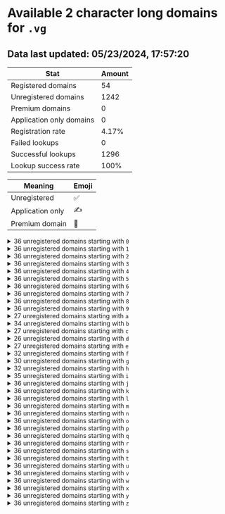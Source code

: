 # Available 2 character long domains for `.vg`

## Data last updated: 05/23/2024, 17:57:20

|Stat|Amount|
|--|--|
|Registered domains|54|
|Unregistered domains|1242|
|Premium domains|0|
|Application only domains|0|
|Registration rate|4.17%|
|Failed lookups|0|
|Successful lookups|1296|
|Lookup success rate|100%|


|Meaning|Emoji|
|--|--|
|Unregistered|:white_check_mark:|
|Application only|:writing_hand:|
|Premium domain|:gem:|

<details>
<summary>36 unregistered domains starting with <bold><code>0</code></bold></summary>

|Type|Domain|
|--|--|
|:white_check_mark:|`00.vg`|
|:white_check_mark:|`01.vg`|
|:white_check_mark:|`02.vg`|
|:white_check_mark:|`03.vg`|
|:white_check_mark:|`04.vg`|
|:white_check_mark:|`05.vg`|
|:white_check_mark:|`06.vg`|
|:white_check_mark:|`07.vg`|
|:white_check_mark:|`08.vg`|
|:white_check_mark:|`09.vg`|
|:white_check_mark:|`0a.vg`|
|:white_check_mark:|`0b.vg`|
|:white_check_mark:|`0c.vg`|
|:white_check_mark:|`0d.vg`|
|:white_check_mark:|`0e.vg`|
|:white_check_mark:|`0f.vg`|
|:white_check_mark:|`0g.vg`|
|:white_check_mark:|`0h.vg`|
|:white_check_mark:|`0i.vg`|
|:white_check_mark:|`0j.vg`|
|:white_check_mark:|`0k.vg`|
|:white_check_mark:|`0l.vg`|
|:white_check_mark:|`0m.vg`|
|:white_check_mark:|`0n.vg`|
|:white_check_mark:|`0o.vg`|
|:white_check_mark:|`0p.vg`|
|:white_check_mark:|`0q.vg`|
|:white_check_mark:|`0r.vg`|
|:white_check_mark:|`0s.vg`|
|:white_check_mark:|`0t.vg`|
|:white_check_mark:|`0u.vg`|
|:white_check_mark:|`0v.vg`|
|:white_check_mark:|`0w.vg`|
|:white_check_mark:|`0x.vg`|
|:white_check_mark:|`0y.vg`|
|:white_check_mark:|`0z.vg`|
</details>
<details>
<summary>36 unregistered domains starting with <bold><code>1</code></bold></summary>

|Type|Domain|
|--|--|
|:white_check_mark:|`10.vg`|
|:white_check_mark:|`11.vg`|
|:white_check_mark:|`12.vg`|
|:white_check_mark:|`13.vg`|
|:white_check_mark:|`14.vg`|
|:white_check_mark:|`15.vg`|
|:white_check_mark:|`16.vg`|
|:white_check_mark:|`17.vg`|
|:white_check_mark:|`18.vg`|
|:white_check_mark:|`19.vg`|
|:white_check_mark:|`1a.vg`|
|:white_check_mark:|`1b.vg`|
|:white_check_mark:|`1c.vg`|
|:white_check_mark:|`1d.vg`|
|:white_check_mark:|`1e.vg`|
|:white_check_mark:|`1f.vg`|
|:white_check_mark:|`1g.vg`|
|:white_check_mark:|`1h.vg`|
|:white_check_mark:|`1i.vg`|
|:white_check_mark:|`1j.vg`|
|:white_check_mark:|`1k.vg`|
|:white_check_mark:|`1l.vg`|
|:white_check_mark:|`1m.vg`|
|:white_check_mark:|`1n.vg`|
|:white_check_mark:|`1o.vg`|
|:white_check_mark:|`1p.vg`|
|:white_check_mark:|`1q.vg`|
|:white_check_mark:|`1r.vg`|
|:white_check_mark:|`1s.vg`|
|:white_check_mark:|`1t.vg`|
|:white_check_mark:|`1u.vg`|
|:white_check_mark:|`1v.vg`|
|:white_check_mark:|`1w.vg`|
|:white_check_mark:|`1x.vg`|
|:white_check_mark:|`1y.vg`|
|:white_check_mark:|`1z.vg`|
</details>
<details>
<summary>36 unregistered domains starting with <bold><code>2</code></bold></summary>

|Type|Domain|
|--|--|
|:white_check_mark:|`20.vg`|
|:white_check_mark:|`21.vg`|
|:white_check_mark:|`22.vg`|
|:white_check_mark:|`23.vg`|
|:white_check_mark:|`24.vg`|
|:white_check_mark:|`25.vg`|
|:white_check_mark:|`26.vg`|
|:white_check_mark:|`27.vg`|
|:white_check_mark:|`28.vg`|
|:white_check_mark:|`29.vg`|
|:white_check_mark:|`2a.vg`|
|:white_check_mark:|`2b.vg`|
|:white_check_mark:|`2c.vg`|
|:white_check_mark:|`2d.vg`|
|:white_check_mark:|`2e.vg`|
|:white_check_mark:|`2f.vg`|
|:white_check_mark:|`2g.vg`|
|:white_check_mark:|`2h.vg`|
|:white_check_mark:|`2i.vg`|
|:white_check_mark:|`2j.vg`|
|:white_check_mark:|`2k.vg`|
|:white_check_mark:|`2l.vg`|
|:white_check_mark:|`2m.vg`|
|:white_check_mark:|`2n.vg`|
|:white_check_mark:|`2o.vg`|
|:white_check_mark:|`2p.vg`|
|:white_check_mark:|`2q.vg`|
|:white_check_mark:|`2r.vg`|
|:white_check_mark:|`2s.vg`|
|:white_check_mark:|`2t.vg`|
|:white_check_mark:|`2u.vg`|
|:white_check_mark:|`2v.vg`|
|:white_check_mark:|`2w.vg`|
|:white_check_mark:|`2x.vg`|
|:white_check_mark:|`2y.vg`|
|:white_check_mark:|`2z.vg`|
</details>
<details>
<summary>36 unregistered domains starting with <bold><code>3</code></bold></summary>

|Type|Domain|
|--|--|
|:white_check_mark:|`30.vg`|
|:white_check_mark:|`31.vg`|
|:white_check_mark:|`32.vg`|
|:white_check_mark:|`33.vg`|
|:white_check_mark:|`34.vg`|
|:white_check_mark:|`35.vg`|
|:white_check_mark:|`36.vg`|
|:white_check_mark:|`37.vg`|
|:white_check_mark:|`38.vg`|
|:white_check_mark:|`39.vg`|
|:white_check_mark:|`3a.vg`|
|:white_check_mark:|`3b.vg`|
|:white_check_mark:|`3c.vg`|
|:white_check_mark:|`3d.vg`|
|:white_check_mark:|`3e.vg`|
|:white_check_mark:|`3f.vg`|
|:white_check_mark:|`3g.vg`|
|:white_check_mark:|`3h.vg`|
|:white_check_mark:|`3i.vg`|
|:white_check_mark:|`3j.vg`|
|:white_check_mark:|`3k.vg`|
|:white_check_mark:|`3l.vg`|
|:white_check_mark:|`3m.vg`|
|:white_check_mark:|`3n.vg`|
|:white_check_mark:|`3o.vg`|
|:white_check_mark:|`3p.vg`|
|:white_check_mark:|`3q.vg`|
|:white_check_mark:|`3r.vg`|
|:white_check_mark:|`3s.vg`|
|:white_check_mark:|`3t.vg`|
|:white_check_mark:|`3u.vg`|
|:white_check_mark:|`3v.vg`|
|:white_check_mark:|`3w.vg`|
|:white_check_mark:|`3x.vg`|
|:white_check_mark:|`3y.vg`|
|:white_check_mark:|`3z.vg`|
</details>
<details>
<summary>36 unregistered domains starting with <bold><code>4</code></bold></summary>

|Type|Domain|
|--|--|
|:white_check_mark:|`40.vg`|
|:white_check_mark:|`41.vg`|
|:white_check_mark:|`42.vg`|
|:white_check_mark:|`43.vg`|
|:white_check_mark:|`44.vg`|
|:white_check_mark:|`45.vg`|
|:white_check_mark:|`46.vg`|
|:white_check_mark:|`47.vg`|
|:white_check_mark:|`48.vg`|
|:white_check_mark:|`49.vg`|
|:white_check_mark:|`4a.vg`|
|:white_check_mark:|`4b.vg`|
|:white_check_mark:|`4c.vg`|
|:white_check_mark:|`4d.vg`|
|:white_check_mark:|`4e.vg`|
|:white_check_mark:|`4f.vg`|
|:white_check_mark:|`4g.vg`|
|:white_check_mark:|`4h.vg`|
|:white_check_mark:|`4i.vg`|
|:white_check_mark:|`4j.vg`|
|:white_check_mark:|`4k.vg`|
|:white_check_mark:|`4l.vg`|
|:white_check_mark:|`4m.vg`|
|:white_check_mark:|`4n.vg`|
|:white_check_mark:|`4o.vg`|
|:white_check_mark:|`4p.vg`|
|:white_check_mark:|`4q.vg`|
|:white_check_mark:|`4r.vg`|
|:white_check_mark:|`4s.vg`|
|:white_check_mark:|`4t.vg`|
|:white_check_mark:|`4u.vg`|
|:white_check_mark:|`4v.vg`|
|:white_check_mark:|`4w.vg`|
|:white_check_mark:|`4x.vg`|
|:white_check_mark:|`4y.vg`|
|:white_check_mark:|`4z.vg`|
</details>
<details>
<summary>36 unregistered domains starting with <bold><code>5</code></bold></summary>

|Type|Domain|
|--|--|
|:white_check_mark:|`50.vg`|
|:white_check_mark:|`51.vg`|
|:white_check_mark:|`52.vg`|
|:white_check_mark:|`53.vg`|
|:white_check_mark:|`54.vg`|
|:white_check_mark:|`55.vg`|
|:white_check_mark:|`56.vg`|
|:white_check_mark:|`57.vg`|
|:white_check_mark:|`58.vg`|
|:white_check_mark:|`59.vg`|
|:white_check_mark:|`5a.vg`|
|:white_check_mark:|`5b.vg`|
|:white_check_mark:|`5c.vg`|
|:white_check_mark:|`5d.vg`|
|:white_check_mark:|`5e.vg`|
|:white_check_mark:|`5f.vg`|
|:white_check_mark:|`5g.vg`|
|:white_check_mark:|`5h.vg`|
|:white_check_mark:|`5i.vg`|
|:white_check_mark:|`5j.vg`|
|:white_check_mark:|`5k.vg`|
|:white_check_mark:|`5l.vg`|
|:white_check_mark:|`5m.vg`|
|:white_check_mark:|`5n.vg`|
|:white_check_mark:|`5o.vg`|
|:white_check_mark:|`5p.vg`|
|:white_check_mark:|`5q.vg`|
|:white_check_mark:|`5r.vg`|
|:white_check_mark:|`5s.vg`|
|:white_check_mark:|`5t.vg`|
|:white_check_mark:|`5u.vg`|
|:white_check_mark:|`5v.vg`|
|:white_check_mark:|`5w.vg`|
|:white_check_mark:|`5x.vg`|
|:white_check_mark:|`5y.vg`|
|:white_check_mark:|`5z.vg`|
</details>
<details>
<summary>36 unregistered domains starting with <bold><code>6</code></bold></summary>

|Type|Domain|
|--|--|
|:white_check_mark:|`60.vg`|
|:white_check_mark:|`61.vg`|
|:white_check_mark:|`62.vg`|
|:white_check_mark:|`63.vg`|
|:white_check_mark:|`64.vg`|
|:white_check_mark:|`65.vg`|
|:white_check_mark:|`66.vg`|
|:white_check_mark:|`67.vg`|
|:white_check_mark:|`68.vg`|
|:white_check_mark:|`69.vg`|
|:white_check_mark:|`6a.vg`|
|:white_check_mark:|`6b.vg`|
|:white_check_mark:|`6c.vg`|
|:white_check_mark:|`6d.vg`|
|:white_check_mark:|`6e.vg`|
|:white_check_mark:|`6f.vg`|
|:white_check_mark:|`6g.vg`|
|:white_check_mark:|`6h.vg`|
|:white_check_mark:|`6i.vg`|
|:white_check_mark:|`6j.vg`|
|:white_check_mark:|`6k.vg`|
|:white_check_mark:|`6l.vg`|
|:white_check_mark:|`6m.vg`|
|:white_check_mark:|`6n.vg`|
|:white_check_mark:|`6o.vg`|
|:white_check_mark:|`6p.vg`|
|:white_check_mark:|`6q.vg`|
|:white_check_mark:|`6r.vg`|
|:white_check_mark:|`6s.vg`|
|:white_check_mark:|`6t.vg`|
|:white_check_mark:|`6u.vg`|
|:white_check_mark:|`6v.vg`|
|:white_check_mark:|`6w.vg`|
|:white_check_mark:|`6x.vg`|
|:white_check_mark:|`6y.vg`|
|:white_check_mark:|`6z.vg`|
</details>
<details>
<summary>36 unregistered domains starting with <bold><code>7</code></bold></summary>

|Type|Domain|
|--|--|
|:white_check_mark:|`70.vg`|
|:white_check_mark:|`71.vg`|
|:white_check_mark:|`72.vg`|
|:white_check_mark:|`73.vg`|
|:white_check_mark:|`74.vg`|
|:white_check_mark:|`75.vg`|
|:white_check_mark:|`76.vg`|
|:white_check_mark:|`77.vg`|
|:white_check_mark:|`78.vg`|
|:white_check_mark:|`79.vg`|
|:white_check_mark:|`7a.vg`|
|:white_check_mark:|`7b.vg`|
|:white_check_mark:|`7c.vg`|
|:white_check_mark:|`7d.vg`|
|:white_check_mark:|`7e.vg`|
|:white_check_mark:|`7f.vg`|
|:white_check_mark:|`7g.vg`|
|:white_check_mark:|`7h.vg`|
|:white_check_mark:|`7i.vg`|
|:white_check_mark:|`7j.vg`|
|:white_check_mark:|`7k.vg`|
|:white_check_mark:|`7l.vg`|
|:white_check_mark:|`7m.vg`|
|:white_check_mark:|`7n.vg`|
|:white_check_mark:|`7o.vg`|
|:white_check_mark:|`7p.vg`|
|:white_check_mark:|`7q.vg`|
|:white_check_mark:|`7r.vg`|
|:white_check_mark:|`7s.vg`|
|:white_check_mark:|`7t.vg`|
|:white_check_mark:|`7u.vg`|
|:white_check_mark:|`7v.vg`|
|:white_check_mark:|`7w.vg`|
|:white_check_mark:|`7x.vg`|
|:white_check_mark:|`7y.vg`|
|:white_check_mark:|`7z.vg`|
</details>
<details>
<summary>36 unregistered domains starting with <bold><code>8</code></bold></summary>

|Type|Domain|
|--|--|
|:white_check_mark:|`80.vg`|
|:white_check_mark:|`81.vg`|
|:white_check_mark:|`82.vg`|
|:white_check_mark:|`83.vg`|
|:white_check_mark:|`84.vg`|
|:white_check_mark:|`85.vg`|
|:white_check_mark:|`86.vg`|
|:white_check_mark:|`87.vg`|
|:white_check_mark:|`88.vg`|
|:white_check_mark:|`89.vg`|
|:white_check_mark:|`8a.vg`|
|:white_check_mark:|`8b.vg`|
|:white_check_mark:|`8c.vg`|
|:white_check_mark:|`8d.vg`|
|:white_check_mark:|`8e.vg`|
|:white_check_mark:|`8f.vg`|
|:white_check_mark:|`8g.vg`|
|:white_check_mark:|`8h.vg`|
|:white_check_mark:|`8i.vg`|
|:white_check_mark:|`8j.vg`|
|:white_check_mark:|`8k.vg`|
|:white_check_mark:|`8l.vg`|
|:white_check_mark:|`8m.vg`|
|:white_check_mark:|`8n.vg`|
|:white_check_mark:|`8o.vg`|
|:white_check_mark:|`8p.vg`|
|:white_check_mark:|`8q.vg`|
|:white_check_mark:|`8r.vg`|
|:white_check_mark:|`8s.vg`|
|:white_check_mark:|`8t.vg`|
|:white_check_mark:|`8u.vg`|
|:white_check_mark:|`8v.vg`|
|:white_check_mark:|`8w.vg`|
|:white_check_mark:|`8x.vg`|
|:white_check_mark:|`8y.vg`|
|:white_check_mark:|`8z.vg`|
</details>
<details>
<summary>36 unregistered domains starting with <bold><code>9</code></bold></summary>

|Type|Domain|
|--|--|
|:white_check_mark:|`90.vg`|
|:white_check_mark:|`91.vg`|
|:white_check_mark:|`92.vg`|
|:white_check_mark:|`93.vg`|
|:white_check_mark:|`94.vg`|
|:white_check_mark:|`95.vg`|
|:white_check_mark:|`96.vg`|
|:white_check_mark:|`97.vg`|
|:white_check_mark:|`98.vg`|
|:white_check_mark:|`99.vg`|
|:white_check_mark:|`9a.vg`|
|:white_check_mark:|`9b.vg`|
|:white_check_mark:|`9c.vg`|
|:white_check_mark:|`9d.vg`|
|:white_check_mark:|`9e.vg`|
|:white_check_mark:|`9f.vg`|
|:white_check_mark:|`9g.vg`|
|:white_check_mark:|`9h.vg`|
|:white_check_mark:|`9i.vg`|
|:white_check_mark:|`9j.vg`|
|:white_check_mark:|`9k.vg`|
|:white_check_mark:|`9l.vg`|
|:white_check_mark:|`9m.vg`|
|:white_check_mark:|`9n.vg`|
|:white_check_mark:|`9o.vg`|
|:white_check_mark:|`9p.vg`|
|:white_check_mark:|`9q.vg`|
|:white_check_mark:|`9r.vg`|
|:white_check_mark:|`9s.vg`|
|:white_check_mark:|`9t.vg`|
|:white_check_mark:|`9u.vg`|
|:white_check_mark:|`9v.vg`|
|:white_check_mark:|`9w.vg`|
|:white_check_mark:|`9x.vg`|
|:white_check_mark:|`9y.vg`|
|:white_check_mark:|`9z.vg`|
</details>
<details>
<summary>27 unregistered domains starting with <bold><code>a</code></bold></summary>

|Type|Domain|
|--|--|
|:white_check_mark:|`a0.vg`|
|:white_check_mark:|`a1.vg`|
|:white_check_mark:|`a2.vg`|
|:white_check_mark:|`a3.vg`|
|:white_check_mark:|`a4.vg`|
|:white_check_mark:|`a5.vg`|
|:white_check_mark:|`a6.vg`|
|:white_check_mark:|`a7.vg`|
|:white_check_mark:|`a8.vg`|
|:white_check_mark:|`a9.vg`|
|:white_check_mark:|`ab.vg`|
|:white_check_mark:|`af.vg`|
|:white_check_mark:|`ag.vg`|
|:white_check_mark:|`ah.vg`|
|:white_check_mark:|`al.vg`|
|:white_check_mark:|`an.vg`|
|:white_check_mark:|`ao.vg`|
|:white_check_mark:|`ap.vg`|
|:white_check_mark:|`aq.vg`|
|:white_check_mark:|`ar.vg`|
|:white_check_mark:|`at.vg`|
|:white_check_mark:|`au.vg`|
|:white_check_mark:|`av.vg`|
|:white_check_mark:|`aw.vg`|
|:white_check_mark:|`ax.vg`|
|:white_check_mark:|`ay.vg`|
|:white_check_mark:|`az.vg`|
</details>
<details>
<summary>34 unregistered domains starting with <bold><code>b</code></bold></summary>

|Type|Domain|
|--|--|
|:white_check_mark:|`b0.vg`|
|:white_check_mark:|`b1.vg`|
|:white_check_mark:|`b2.vg`|
|:white_check_mark:|`b3.vg`|
|:white_check_mark:|`b4.vg`|
|:white_check_mark:|`b5.vg`|
|:white_check_mark:|`b6.vg`|
|:white_check_mark:|`b7.vg`|
|:white_check_mark:|`b8.vg`|
|:white_check_mark:|`b9.vg`|
|:white_check_mark:|`ba.vg`|
|:white_check_mark:|`bc.vg`|
|:white_check_mark:|`bd.vg`|
|:white_check_mark:|`bf.vg`|
|:white_check_mark:|`bg.vg`|
|:white_check_mark:|`bh.vg`|
|:white_check_mark:|`bi.vg`|
|:white_check_mark:|`bj.vg`|
|:white_check_mark:|`bk.vg`|
|:white_check_mark:|`bl.vg`|
|:white_check_mark:|`bm.vg`|
|:white_check_mark:|`bn.vg`|
|:white_check_mark:|`bo.vg`|
|:white_check_mark:|`bp.vg`|
|:white_check_mark:|`bq.vg`|
|:white_check_mark:|`br.vg`|
|:white_check_mark:|`bs.vg`|
|:white_check_mark:|`bt.vg`|
|:white_check_mark:|`bu.vg`|
|:white_check_mark:|`bv.vg`|
|:white_check_mark:|`bw.vg`|
|:white_check_mark:|`bx.vg`|
|:white_check_mark:|`by.vg`|
|:white_check_mark:|`bz.vg`|
</details>
<details>
<summary>27 unregistered domains starting with <bold><code>c</code></bold></summary>

|Type|Domain|
|--|--|
|:white_check_mark:|`c0.vg`|
|:white_check_mark:|`c1.vg`|
|:white_check_mark:|`c2.vg`|
|:white_check_mark:|`c3.vg`|
|:white_check_mark:|`c4.vg`|
|:white_check_mark:|`c5.vg`|
|:white_check_mark:|`c6.vg`|
|:white_check_mark:|`c7.vg`|
|:white_check_mark:|`c8.vg`|
|:white_check_mark:|`c9.vg`|
|:white_check_mark:|`ca.vg`|
|:white_check_mark:|`cd.vg`|
|:white_check_mark:|`ce.vg`|
|:white_check_mark:|`cf.vg`|
|:white_check_mark:|`ch.vg`|
|:white_check_mark:|`ci.vg`|
|:white_check_mark:|`cj.vg`|
|:white_check_mark:|`cl.vg`|
|:white_check_mark:|`cm.vg`|
|:white_check_mark:|`cp.vg`|
|:white_check_mark:|`cq.vg`|
|:white_check_mark:|`cr.vg`|
|:white_check_mark:|`ct.vg`|
|:white_check_mark:|`cu.vg`|
|:white_check_mark:|`cw.vg`|
|:white_check_mark:|`cx.vg`|
|:white_check_mark:|`cz.vg`|
</details>
<details>
<summary>26 unregistered domains starting with <bold><code>d</code></bold></summary>

|Type|Domain|
|--|--|
|:white_check_mark:|`d0.vg`|
|:white_check_mark:|`d1.vg`|
|:white_check_mark:|`d2.vg`|
|:white_check_mark:|`d3.vg`|
|:white_check_mark:|`d4.vg`|
|:white_check_mark:|`d5.vg`|
|:white_check_mark:|`d6.vg`|
|:white_check_mark:|`d7.vg`|
|:white_check_mark:|`d8.vg`|
|:white_check_mark:|`d9.vg`|
|:white_check_mark:|`da.vg`|
|:white_check_mark:|`db.vg`|
|:white_check_mark:|`dd.vg`|
|:white_check_mark:|`dg.vg`|
|:white_check_mark:|`di.vg`|
|:white_check_mark:|`dk.vg`|
|:white_check_mark:|`dl.vg`|
|:white_check_mark:|`dn.vg`|
|:white_check_mark:|`dq.vg`|
|:white_check_mark:|`ds.vg`|
|:white_check_mark:|`du.vg`|
|:white_check_mark:|`dv.vg`|
|:white_check_mark:|`dw.vg`|
|:white_check_mark:|`dx.vg`|
|:white_check_mark:|`dy.vg`|
|:white_check_mark:|`dz.vg`|
</details>
<details>
<summary>27 unregistered domains starting with <bold><code>e</code></bold></summary>

|Type|Domain|
|--|--|
|:white_check_mark:|`e0.vg`|
|:white_check_mark:|`e1.vg`|
|:white_check_mark:|`e2.vg`|
|:white_check_mark:|`e3.vg`|
|:white_check_mark:|`e4.vg`|
|:white_check_mark:|`e5.vg`|
|:white_check_mark:|`e6.vg`|
|:white_check_mark:|`e7.vg`|
|:white_check_mark:|`e8.vg`|
|:white_check_mark:|`e9.vg`|
|:white_check_mark:|`eb.vg`|
|:white_check_mark:|`ee.vg`|
|:white_check_mark:|`ef.vg`|
|:white_check_mark:|`eh.vg`|
|:white_check_mark:|`ei.vg`|
|:white_check_mark:|`ej.vg`|
|:white_check_mark:|`ek.vg`|
|:white_check_mark:|`el.vg`|
|:white_check_mark:|`em.vg`|
|:white_check_mark:|`en.vg`|
|:white_check_mark:|`eo.vg`|
|:white_check_mark:|`ep.vg`|
|:white_check_mark:|`eq.vg`|
|:white_check_mark:|`er.vg`|
|:white_check_mark:|`ew.vg`|
|:white_check_mark:|`ey.vg`|
|:white_check_mark:|`ez.vg`|
</details>
<details>
<summary>32 unregistered domains starting with <bold><code>f</code></bold></summary>

|Type|Domain|
|--|--|
|:white_check_mark:|`f0.vg`|
|:white_check_mark:|`f1.vg`|
|:white_check_mark:|`f2.vg`|
|:white_check_mark:|`f3.vg`|
|:white_check_mark:|`f4.vg`|
|:white_check_mark:|`f6.vg`|
|:white_check_mark:|`f7.vg`|
|:white_check_mark:|`f8.vg`|
|:white_check_mark:|`f9.vg`|
|:white_check_mark:|`fa.vg`|
|:white_check_mark:|`fc.vg`|
|:white_check_mark:|`fd.vg`|
|:white_check_mark:|`fe.vg`|
|:white_check_mark:|`ff.vg`|
|:white_check_mark:|`fg.vg`|
|:white_check_mark:|`fh.vg`|
|:white_check_mark:|`fi.vg`|
|:white_check_mark:|`fj.vg`|
|:white_check_mark:|`fk.vg`|
|:white_check_mark:|`fl.vg`|
|:white_check_mark:|`fm.vg`|
|:white_check_mark:|`fn.vg`|
|:white_check_mark:|`fo.vg`|
|:white_check_mark:|`fp.vg`|
|:white_check_mark:|`fq.vg`|
|:white_check_mark:|`fr.vg`|
|:white_check_mark:|`ft.vg`|
|:white_check_mark:|`fu.vg`|
|:white_check_mark:|`fv.vg`|
|:white_check_mark:|`fw.vg`|
|:white_check_mark:|`fy.vg`|
|:white_check_mark:|`fz.vg`|
</details>
<details>
<summary>30 unregistered domains starting with <bold><code>g</code></bold></summary>

|Type|Domain|
|--|--|
|:white_check_mark:|`g0.vg`|
|:white_check_mark:|`g1.vg`|
|:white_check_mark:|`g2.vg`|
|:white_check_mark:|`g3.vg`|
|:white_check_mark:|`g4.vg`|
|:white_check_mark:|`g5.vg`|
|:white_check_mark:|`g6.vg`|
|:white_check_mark:|`g7.vg`|
|:white_check_mark:|`g8.vg`|
|:white_check_mark:|`g9.vg`|
|:white_check_mark:|`ga.vg`|
|:white_check_mark:|`gb.vg`|
|:white_check_mark:|`gc.vg`|
|:white_check_mark:|`gd.vg`|
|:white_check_mark:|`ge.vg`|
|:white_check_mark:|`gf.vg`|
|:white_check_mark:|`gh.vg`|
|:white_check_mark:|`gj.vg`|
|:white_check_mark:|`gk.vg`|
|:white_check_mark:|`gm.vg`|
|:white_check_mark:|`gn.vg`|
|:white_check_mark:|`gp.vg`|
|:white_check_mark:|`gq.vg`|
|:white_check_mark:|`gr.vg`|
|:white_check_mark:|`gs.vg`|
|:white_check_mark:|`gt.vg`|
|:white_check_mark:|`gw.vg`|
|:white_check_mark:|`gx.vg`|
|:white_check_mark:|`gy.vg`|
|:white_check_mark:|`gz.vg`|
</details>
<details>
<summary>32 unregistered domains starting with <bold><code>h</code></bold></summary>

|Type|Domain|
|--|--|
|:white_check_mark:|`h0.vg`|
|:white_check_mark:|`h1.vg`|
|:white_check_mark:|`h2.vg`|
|:white_check_mark:|`h3.vg`|
|:white_check_mark:|`h4.vg`|
|:white_check_mark:|`h5.vg`|
|:white_check_mark:|`h6.vg`|
|:white_check_mark:|`h7.vg`|
|:white_check_mark:|`h8.vg`|
|:white_check_mark:|`h9.vg`|
|:white_check_mark:|`ha.vg`|
|:white_check_mark:|`hb.vg`|
|:white_check_mark:|`hc.vg`|
|:white_check_mark:|`hd.vg`|
|:white_check_mark:|`he.vg`|
|:white_check_mark:|`hf.vg`|
|:white_check_mark:|`hg.vg`|
|:white_check_mark:|`hh.vg`|
|:white_check_mark:|`hi.vg`|
|:white_check_mark:|`hj.vg`|
|:white_check_mark:|`hl.vg`|
|:white_check_mark:|`hm.vg`|
|:white_check_mark:|`hn.vg`|
|:white_check_mark:|`ho.vg`|
|:white_check_mark:|`hr.vg`|
|:white_check_mark:|`hs.vg`|
|:white_check_mark:|`ht.vg`|
|:white_check_mark:|`hu.vg`|
|:white_check_mark:|`hv.vg`|
|:white_check_mark:|`hx.vg`|
|:white_check_mark:|`hy.vg`|
|:white_check_mark:|`hz.vg`|
</details>
<details>
<summary>35 unregistered domains starting with <bold><code>i</code></bold></summary>

|Type|Domain|
|--|--|
|:white_check_mark:|`i0.vg`|
|:white_check_mark:|`i1.vg`|
|:white_check_mark:|`i2.vg`|
|:white_check_mark:|`i3.vg`|
|:white_check_mark:|`i4.vg`|
|:white_check_mark:|`i5.vg`|
|:white_check_mark:|`i6.vg`|
|:white_check_mark:|`i7.vg`|
|:white_check_mark:|`i8.vg`|
|:white_check_mark:|`i9.vg`|
|:white_check_mark:|`ia.vg`|
|:white_check_mark:|`ib.vg`|
|:white_check_mark:|`ic.vg`|
|:white_check_mark:|`ie.vg`|
|:white_check_mark:|`if.vg`|
|:white_check_mark:|`ig.vg`|
|:white_check_mark:|`ih.vg`|
|:white_check_mark:|`ii.vg`|
|:white_check_mark:|`ij.vg`|
|:white_check_mark:|`ik.vg`|
|:white_check_mark:|`il.vg`|
|:white_check_mark:|`im.vg`|
|:white_check_mark:|`in.vg`|
|:white_check_mark:|`io.vg`|
|:white_check_mark:|`ip.vg`|
|:white_check_mark:|`iq.vg`|
|:white_check_mark:|`ir.vg`|
|:white_check_mark:|`is.vg`|
|:white_check_mark:|`it.vg`|
|:white_check_mark:|`iu.vg`|
|:white_check_mark:|`iv.vg`|
|:white_check_mark:|`iw.vg`|
|:white_check_mark:|`ix.vg`|
|:white_check_mark:|`iy.vg`|
|:white_check_mark:|`iz.vg`|
</details>
<details>
<summary>36 unregistered domains starting with <bold><code>j</code></bold></summary>

|Type|Domain|
|--|--|
|:white_check_mark:|`j0.vg`|
|:white_check_mark:|`j1.vg`|
|:white_check_mark:|`j2.vg`|
|:white_check_mark:|`j3.vg`|
|:white_check_mark:|`j4.vg`|
|:white_check_mark:|`j5.vg`|
|:white_check_mark:|`j6.vg`|
|:white_check_mark:|`j7.vg`|
|:white_check_mark:|`j8.vg`|
|:white_check_mark:|`j9.vg`|
|:white_check_mark:|`ja.vg`|
|:white_check_mark:|`jb.vg`|
|:white_check_mark:|`jc.vg`|
|:white_check_mark:|`jd.vg`|
|:white_check_mark:|`je.vg`|
|:white_check_mark:|`jf.vg`|
|:white_check_mark:|`jg.vg`|
|:white_check_mark:|`jh.vg`|
|:white_check_mark:|`ji.vg`|
|:white_check_mark:|`jj.vg`|
|:white_check_mark:|`jk.vg`|
|:white_check_mark:|`jl.vg`|
|:white_check_mark:|`jm.vg`|
|:white_check_mark:|`jn.vg`|
|:white_check_mark:|`jo.vg`|
|:white_check_mark:|`jp.vg`|
|:white_check_mark:|`jq.vg`|
|:white_check_mark:|`jr.vg`|
|:white_check_mark:|`js.vg`|
|:white_check_mark:|`jt.vg`|
|:white_check_mark:|`ju.vg`|
|:white_check_mark:|`jv.vg`|
|:white_check_mark:|`jw.vg`|
|:white_check_mark:|`jx.vg`|
|:white_check_mark:|`jy.vg`|
|:white_check_mark:|`jz.vg`|
</details>
<details>
<summary>36 unregistered domains starting with <bold><code>k</code></bold></summary>

|Type|Domain|
|--|--|
|:white_check_mark:|`k0.vg`|
|:white_check_mark:|`k1.vg`|
|:white_check_mark:|`k2.vg`|
|:white_check_mark:|`k3.vg`|
|:white_check_mark:|`k4.vg`|
|:white_check_mark:|`k5.vg`|
|:white_check_mark:|`k6.vg`|
|:white_check_mark:|`k7.vg`|
|:white_check_mark:|`k8.vg`|
|:white_check_mark:|`k9.vg`|
|:white_check_mark:|`ka.vg`|
|:white_check_mark:|`kb.vg`|
|:white_check_mark:|`kc.vg`|
|:white_check_mark:|`kd.vg`|
|:white_check_mark:|`ke.vg`|
|:white_check_mark:|`kf.vg`|
|:white_check_mark:|`kg.vg`|
|:white_check_mark:|`kh.vg`|
|:white_check_mark:|`ki.vg`|
|:white_check_mark:|`kj.vg`|
|:white_check_mark:|`kk.vg`|
|:white_check_mark:|`kl.vg`|
|:white_check_mark:|`km.vg`|
|:white_check_mark:|`kn.vg`|
|:white_check_mark:|`ko.vg`|
|:white_check_mark:|`kp.vg`|
|:white_check_mark:|`kq.vg`|
|:white_check_mark:|`kr.vg`|
|:white_check_mark:|`ks.vg`|
|:white_check_mark:|`kt.vg`|
|:white_check_mark:|`ku.vg`|
|:white_check_mark:|`kv.vg`|
|:white_check_mark:|`kw.vg`|
|:white_check_mark:|`kx.vg`|
|:white_check_mark:|`ky.vg`|
|:white_check_mark:|`kz.vg`|
</details>
<details>
<summary>36 unregistered domains starting with <bold><code>l</code></bold></summary>

|Type|Domain|
|--|--|
|:white_check_mark:|`l0.vg`|
|:white_check_mark:|`l1.vg`|
|:white_check_mark:|`l2.vg`|
|:white_check_mark:|`l3.vg`|
|:white_check_mark:|`l4.vg`|
|:white_check_mark:|`l5.vg`|
|:white_check_mark:|`l6.vg`|
|:white_check_mark:|`l7.vg`|
|:white_check_mark:|`l8.vg`|
|:white_check_mark:|`l9.vg`|
|:white_check_mark:|`la.vg`|
|:white_check_mark:|`lb.vg`|
|:white_check_mark:|`lc.vg`|
|:white_check_mark:|`ld.vg`|
|:white_check_mark:|`le.vg`|
|:white_check_mark:|`lf.vg`|
|:white_check_mark:|`lg.vg`|
|:white_check_mark:|`lh.vg`|
|:white_check_mark:|`li.vg`|
|:white_check_mark:|`lj.vg`|
|:white_check_mark:|`lk.vg`|
|:white_check_mark:|`ll.vg`|
|:white_check_mark:|`lm.vg`|
|:white_check_mark:|`ln.vg`|
|:white_check_mark:|`lo.vg`|
|:white_check_mark:|`lp.vg`|
|:white_check_mark:|`lq.vg`|
|:white_check_mark:|`lr.vg`|
|:white_check_mark:|`ls.vg`|
|:white_check_mark:|`lt.vg`|
|:white_check_mark:|`lu.vg`|
|:white_check_mark:|`lv.vg`|
|:white_check_mark:|`lw.vg`|
|:white_check_mark:|`lx.vg`|
|:white_check_mark:|`ly.vg`|
|:white_check_mark:|`lz.vg`|
</details>
<details>
<summary>36 unregistered domains starting with <bold><code>m</code></bold></summary>

|Type|Domain|
|--|--|
|:white_check_mark:|`m0.vg`|
|:white_check_mark:|`m1.vg`|
|:white_check_mark:|`m2.vg`|
|:white_check_mark:|`m3.vg`|
|:white_check_mark:|`m4.vg`|
|:white_check_mark:|`m5.vg`|
|:white_check_mark:|`m6.vg`|
|:white_check_mark:|`m7.vg`|
|:white_check_mark:|`m8.vg`|
|:white_check_mark:|`m9.vg`|
|:white_check_mark:|`ma.vg`|
|:white_check_mark:|`mb.vg`|
|:white_check_mark:|`mc.vg`|
|:white_check_mark:|`md.vg`|
|:white_check_mark:|`me.vg`|
|:white_check_mark:|`mf.vg`|
|:white_check_mark:|`mg.vg`|
|:white_check_mark:|`mh.vg`|
|:white_check_mark:|`mi.vg`|
|:white_check_mark:|`mj.vg`|
|:white_check_mark:|`mk.vg`|
|:white_check_mark:|`ml.vg`|
|:white_check_mark:|`mm.vg`|
|:white_check_mark:|`mn.vg`|
|:white_check_mark:|`mo.vg`|
|:white_check_mark:|`mp.vg`|
|:white_check_mark:|`mq.vg`|
|:white_check_mark:|`mr.vg`|
|:white_check_mark:|`ms.vg`|
|:white_check_mark:|`mt.vg`|
|:white_check_mark:|`mu.vg`|
|:white_check_mark:|`mv.vg`|
|:white_check_mark:|`mw.vg`|
|:white_check_mark:|`mx.vg`|
|:white_check_mark:|`my.vg`|
|:white_check_mark:|`mz.vg`|
</details>
<details>
<summary>36 unregistered domains starting with <bold><code>n</code></bold></summary>

|Type|Domain|
|--|--|
|:white_check_mark:|`n0.vg`|
|:white_check_mark:|`n1.vg`|
|:white_check_mark:|`n2.vg`|
|:white_check_mark:|`n3.vg`|
|:white_check_mark:|`n4.vg`|
|:white_check_mark:|`n5.vg`|
|:white_check_mark:|`n6.vg`|
|:white_check_mark:|`n7.vg`|
|:white_check_mark:|`n8.vg`|
|:white_check_mark:|`n9.vg`|
|:white_check_mark:|`na.vg`|
|:white_check_mark:|`nb.vg`|
|:white_check_mark:|`nc.vg`|
|:white_check_mark:|`nd.vg`|
|:white_check_mark:|`ne.vg`|
|:white_check_mark:|`nf.vg`|
|:white_check_mark:|`ng.vg`|
|:white_check_mark:|`nh.vg`|
|:white_check_mark:|`ni.vg`|
|:white_check_mark:|`nj.vg`|
|:white_check_mark:|`nk.vg`|
|:white_check_mark:|`nl.vg`|
|:white_check_mark:|`nm.vg`|
|:white_check_mark:|`nn.vg`|
|:white_check_mark:|`no.vg`|
|:white_check_mark:|`np.vg`|
|:white_check_mark:|`nq.vg`|
|:white_check_mark:|`nr.vg`|
|:white_check_mark:|`ns.vg`|
|:white_check_mark:|`nt.vg`|
|:white_check_mark:|`nu.vg`|
|:white_check_mark:|`nv.vg`|
|:white_check_mark:|`nw.vg`|
|:white_check_mark:|`nx.vg`|
|:white_check_mark:|`ny.vg`|
|:white_check_mark:|`nz.vg`|
</details>
<details>
<summary>36 unregistered domains starting with <bold><code>o</code></bold></summary>

|Type|Domain|
|--|--|
|:white_check_mark:|`o0.vg`|
|:white_check_mark:|`o1.vg`|
|:white_check_mark:|`o2.vg`|
|:white_check_mark:|`o3.vg`|
|:white_check_mark:|`o4.vg`|
|:white_check_mark:|`o5.vg`|
|:white_check_mark:|`o6.vg`|
|:white_check_mark:|`o7.vg`|
|:white_check_mark:|`o8.vg`|
|:white_check_mark:|`o9.vg`|
|:white_check_mark:|`oa.vg`|
|:white_check_mark:|`ob.vg`|
|:white_check_mark:|`oc.vg`|
|:white_check_mark:|`od.vg`|
|:white_check_mark:|`oe.vg`|
|:white_check_mark:|`of.vg`|
|:white_check_mark:|`og.vg`|
|:white_check_mark:|`oh.vg`|
|:white_check_mark:|`oi.vg`|
|:white_check_mark:|`oj.vg`|
|:white_check_mark:|`ok.vg`|
|:white_check_mark:|`ol.vg`|
|:white_check_mark:|`om.vg`|
|:white_check_mark:|`on.vg`|
|:white_check_mark:|`oo.vg`|
|:white_check_mark:|`op.vg`|
|:white_check_mark:|`oq.vg`|
|:white_check_mark:|`or.vg`|
|:white_check_mark:|`os.vg`|
|:white_check_mark:|`ot.vg`|
|:white_check_mark:|`ou.vg`|
|:white_check_mark:|`ov.vg`|
|:white_check_mark:|`ow.vg`|
|:white_check_mark:|`ox.vg`|
|:white_check_mark:|`oy.vg`|
|:white_check_mark:|`oz.vg`|
</details>
<details>
<summary>36 unregistered domains starting with <bold><code>p</code></bold></summary>

|Type|Domain|
|--|--|
|:white_check_mark:|`p0.vg`|
|:white_check_mark:|`p1.vg`|
|:white_check_mark:|`p2.vg`|
|:white_check_mark:|`p3.vg`|
|:white_check_mark:|`p4.vg`|
|:white_check_mark:|`p5.vg`|
|:white_check_mark:|`p6.vg`|
|:white_check_mark:|`p7.vg`|
|:white_check_mark:|`p8.vg`|
|:white_check_mark:|`p9.vg`|
|:white_check_mark:|`pa.vg`|
|:white_check_mark:|`pb.vg`|
|:white_check_mark:|`pc.vg`|
|:white_check_mark:|`pd.vg`|
|:white_check_mark:|`pe.vg`|
|:white_check_mark:|`pf.vg`|
|:white_check_mark:|`pg.vg`|
|:white_check_mark:|`ph.vg`|
|:white_check_mark:|`pi.vg`|
|:white_check_mark:|`pj.vg`|
|:white_check_mark:|`pk.vg`|
|:white_check_mark:|`pl.vg`|
|:white_check_mark:|`pm.vg`|
|:white_check_mark:|`pn.vg`|
|:white_check_mark:|`po.vg`|
|:white_check_mark:|`pp.vg`|
|:white_check_mark:|`pq.vg`|
|:white_check_mark:|`pr.vg`|
|:white_check_mark:|`ps.vg`|
|:white_check_mark:|`pt.vg`|
|:white_check_mark:|`pu.vg`|
|:white_check_mark:|`pv.vg`|
|:white_check_mark:|`pw.vg`|
|:white_check_mark:|`px.vg`|
|:white_check_mark:|`py.vg`|
|:white_check_mark:|`pz.vg`|
</details>
<details>
<summary>36 unregistered domains starting with <bold><code>q</code></bold></summary>

|Type|Domain|
|--|--|
|:white_check_mark:|`q0.vg`|
|:white_check_mark:|`q1.vg`|
|:white_check_mark:|`q2.vg`|
|:white_check_mark:|`q3.vg`|
|:white_check_mark:|`q4.vg`|
|:white_check_mark:|`q5.vg`|
|:white_check_mark:|`q6.vg`|
|:white_check_mark:|`q7.vg`|
|:white_check_mark:|`q8.vg`|
|:white_check_mark:|`q9.vg`|
|:white_check_mark:|`qa.vg`|
|:white_check_mark:|`qb.vg`|
|:white_check_mark:|`qc.vg`|
|:white_check_mark:|`qd.vg`|
|:white_check_mark:|`qe.vg`|
|:white_check_mark:|`qf.vg`|
|:white_check_mark:|`qg.vg`|
|:white_check_mark:|`qh.vg`|
|:white_check_mark:|`qi.vg`|
|:white_check_mark:|`qj.vg`|
|:white_check_mark:|`qk.vg`|
|:white_check_mark:|`ql.vg`|
|:white_check_mark:|`qm.vg`|
|:white_check_mark:|`qn.vg`|
|:white_check_mark:|`qo.vg`|
|:white_check_mark:|`qp.vg`|
|:white_check_mark:|`qq.vg`|
|:white_check_mark:|`qr.vg`|
|:white_check_mark:|`qs.vg`|
|:white_check_mark:|`qt.vg`|
|:white_check_mark:|`qu.vg`|
|:white_check_mark:|`qv.vg`|
|:white_check_mark:|`qw.vg`|
|:white_check_mark:|`qx.vg`|
|:white_check_mark:|`qy.vg`|
|:white_check_mark:|`qz.vg`|
</details>
<details>
<summary>36 unregistered domains starting with <bold><code>r</code></bold></summary>

|Type|Domain|
|--|--|
|:white_check_mark:|`r0.vg`|
|:white_check_mark:|`r1.vg`|
|:white_check_mark:|`r2.vg`|
|:white_check_mark:|`r3.vg`|
|:white_check_mark:|`r4.vg`|
|:white_check_mark:|`r5.vg`|
|:white_check_mark:|`r6.vg`|
|:white_check_mark:|`r7.vg`|
|:white_check_mark:|`r8.vg`|
|:white_check_mark:|`r9.vg`|
|:white_check_mark:|`ra.vg`|
|:white_check_mark:|`rb.vg`|
|:white_check_mark:|`rc.vg`|
|:white_check_mark:|`rd.vg`|
|:white_check_mark:|`re.vg`|
|:white_check_mark:|`rf.vg`|
|:white_check_mark:|`rg.vg`|
|:white_check_mark:|`rh.vg`|
|:white_check_mark:|`ri.vg`|
|:white_check_mark:|`rj.vg`|
|:white_check_mark:|`rk.vg`|
|:white_check_mark:|`rl.vg`|
|:white_check_mark:|`rm.vg`|
|:white_check_mark:|`rn.vg`|
|:white_check_mark:|`ro.vg`|
|:white_check_mark:|`rp.vg`|
|:white_check_mark:|`rq.vg`|
|:white_check_mark:|`rr.vg`|
|:white_check_mark:|`rs.vg`|
|:white_check_mark:|`rt.vg`|
|:white_check_mark:|`ru.vg`|
|:white_check_mark:|`rv.vg`|
|:white_check_mark:|`rw.vg`|
|:white_check_mark:|`rx.vg`|
|:white_check_mark:|`ry.vg`|
|:white_check_mark:|`rz.vg`|
</details>
<details>
<summary>36 unregistered domains starting with <bold><code>s</code></bold></summary>

|Type|Domain|
|--|--|
|:white_check_mark:|`s0.vg`|
|:white_check_mark:|`s1.vg`|
|:white_check_mark:|`s2.vg`|
|:white_check_mark:|`s3.vg`|
|:white_check_mark:|`s4.vg`|
|:white_check_mark:|`s5.vg`|
|:white_check_mark:|`s6.vg`|
|:white_check_mark:|`s7.vg`|
|:white_check_mark:|`s8.vg`|
|:white_check_mark:|`s9.vg`|
|:white_check_mark:|`sa.vg`|
|:white_check_mark:|`sb.vg`|
|:white_check_mark:|`sc.vg`|
|:white_check_mark:|`sd.vg`|
|:white_check_mark:|`se.vg`|
|:white_check_mark:|`sf.vg`|
|:white_check_mark:|`sg.vg`|
|:white_check_mark:|`sh.vg`|
|:white_check_mark:|`si.vg`|
|:white_check_mark:|`sj.vg`|
|:white_check_mark:|`sk.vg`|
|:white_check_mark:|`sl.vg`|
|:white_check_mark:|`sm.vg`|
|:white_check_mark:|`sn.vg`|
|:white_check_mark:|`so.vg`|
|:white_check_mark:|`sp.vg`|
|:white_check_mark:|`sq.vg`|
|:white_check_mark:|`sr.vg`|
|:white_check_mark:|`ss.vg`|
|:white_check_mark:|`st.vg`|
|:white_check_mark:|`su.vg`|
|:white_check_mark:|`sv.vg`|
|:white_check_mark:|`sw.vg`|
|:white_check_mark:|`sx.vg`|
|:white_check_mark:|`sy.vg`|
|:white_check_mark:|`sz.vg`|
</details>
<details>
<summary>36 unregistered domains starting with <bold><code>t</code></bold></summary>

|Type|Domain|
|--|--|
|:white_check_mark:|`t0.vg`|
|:white_check_mark:|`t1.vg`|
|:white_check_mark:|`t2.vg`|
|:white_check_mark:|`t3.vg`|
|:white_check_mark:|`t4.vg`|
|:white_check_mark:|`t5.vg`|
|:white_check_mark:|`t6.vg`|
|:white_check_mark:|`t7.vg`|
|:white_check_mark:|`t8.vg`|
|:white_check_mark:|`t9.vg`|
|:white_check_mark:|`ta.vg`|
|:white_check_mark:|`tb.vg`|
|:white_check_mark:|`tc.vg`|
|:white_check_mark:|`td.vg`|
|:white_check_mark:|`te.vg`|
|:white_check_mark:|`tf.vg`|
|:white_check_mark:|`tg.vg`|
|:white_check_mark:|`th.vg`|
|:white_check_mark:|`ti.vg`|
|:white_check_mark:|`tj.vg`|
|:white_check_mark:|`tk.vg`|
|:white_check_mark:|`tl.vg`|
|:white_check_mark:|`tm.vg`|
|:white_check_mark:|`tn.vg`|
|:white_check_mark:|`to.vg`|
|:white_check_mark:|`tp.vg`|
|:white_check_mark:|`tq.vg`|
|:white_check_mark:|`tr.vg`|
|:white_check_mark:|`ts.vg`|
|:white_check_mark:|`tt.vg`|
|:white_check_mark:|`tu.vg`|
|:white_check_mark:|`tv.vg`|
|:white_check_mark:|`tw.vg`|
|:white_check_mark:|`tx.vg`|
|:white_check_mark:|`ty.vg`|
|:white_check_mark:|`tz.vg`|
</details>
<details>
<summary>36 unregistered domains starting with <bold><code>u</code></bold></summary>

|Type|Domain|
|--|--|
|:white_check_mark:|`u0.vg`|
|:white_check_mark:|`u1.vg`|
|:white_check_mark:|`u2.vg`|
|:white_check_mark:|`u3.vg`|
|:white_check_mark:|`u4.vg`|
|:white_check_mark:|`u5.vg`|
|:white_check_mark:|`u6.vg`|
|:white_check_mark:|`u7.vg`|
|:white_check_mark:|`u8.vg`|
|:white_check_mark:|`u9.vg`|
|:white_check_mark:|`ua.vg`|
|:white_check_mark:|`ub.vg`|
|:white_check_mark:|`uc.vg`|
|:white_check_mark:|`ud.vg`|
|:white_check_mark:|`ue.vg`|
|:white_check_mark:|`uf.vg`|
|:white_check_mark:|`ug.vg`|
|:white_check_mark:|`uh.vg`|
|:white_check_mark:|`ui.vg`|
|:white_check_mark:|`uj.vg`|
|:white_check_mark:|`uk.vg`|
|:white_check_mark:|`ul.vg`|
|:white_check_mark:|`um.vg`|
|:white_check_mark:|`un.vg`|
|:white_check_mark:|`uo.vg`|
|:white_check_mark:|`up.vg`|
|:white_check_mark:|`uq.vg`|
|:white_check_mark:|`ur.vg`|
|:white_check_mark:|`us.vg`|
|:white_check_mark:|`ut.vg`|
|:white_check_mark:|`uu.vg`|
|:white_check_mark:|`uv.vg`|
|:white_check_mark:|`uw.vg`|
|:white_check_mark:|`ux.vg`|
|:white_check_mark:|`uy.vg`|
|:white_check_mark:|`uz.vg`|
</details>
<details>
<summary>36 unregistered domains starting with <bold><code>v</code></bold></summary>

|Type|Domain|
|--|--|
|:white_check_mark:|`v0.vg`|
|:white_check_mark:|`v1.vg`|
|:white_check_mark:|`v2.vg`|
|:white_check_mark:|`v3.vg`|
|:white_check_mark:|`v4.vg`|
|:white_check_mark:|`v5.vg`|
|:white_check_mark:|`v6.vg`|
|:white_check_mark:|`v7.vg`|
|:white_check_mark:|`v8.vg`|
|:white_check_mark:|`v9.vg`|
|:white_check_mark:|`va.vg`|
|:white_check_mark:|`vb.vg`|
|:white_check_mark:|`vc.vg`|
|:white_check_mark:|`vd.vg`|
|:white_check_mark:|`ve.vg`|
|:white_check_mark:|`vf.vg`|
|:white_check_mark:|`vg.vg`|
|:white_check_mark:|`vh.vg`|
|:white_check_mark:|`vi.vg`|
|:white_check_mark:|`vj.vg`|
|:white_check_mark:|`vk.vg`|
|:white_check_mark:|`vl.vg`|
|:white_check_mark:|`vm.vg`|
|:white_check_mark:|`vn.vg`|
|:white_check_mark:|`vo.vg`|
|:white_check_mark:|`vp.vg`|
|:white_check_mark:|`vq.vg`|
|:white_check_mark:|`vr.vg`|
|:white_check_mark:|`vs.vg`|
|:white_check_mark:|`vt.vg`|
|:white_check_mark:|`vu.vg`|
|:white_check_mark:|`vv.vg`|
|:white_check_mark:|`vw.vg`|
|:white_check_mark:|`vx.vg`|
|:white_check_mark:|`vy.vg`|
|:white_check_mark:|`vz.vg`|
</details>
<details>
<summary>36 unregistered domains starting with <bold><code>w</code></bold></summary>

|Type|Domain|
|--|--|
|:white_check_mark:|`w0.vg`|
|:white_check_mark:|`w1.vg`|
|:white_check_mark:|`w2.vg`|
|:white_check_mark:|`w3.vg`|
|:white_check_mark:|`w4.vg`|
|:white_check_mark:|`w5.vg`|
|:white_check_mark:|`w6.vg`|
|:white_check_mark:|`w7.vg`|
|:white_check_mark:|`w8.vg`|
|:white_check_mark:|`w9.vg`|
|:white_check_mark:|`wa.vg`|
|:white_check_mark:|`wb.vg`|
|:white_check_mark:|`wc.vg`|
|:white_check_mark:|`wd.vg`|
|:white_check_mark:|`we.vg`|
|:white_check_mark:|`wf.vg`|
|:white_check_mark:|`wg.vg`|
|:white_check_mark:|`wh.vg`|
|:white_check_mark:|`wi.vg`|
|:white_check_mark:|`wj.vg`|
|:white_check_mark:|`wk.vg`|
|:white_check_mark:|`wl.vg`|
|:white_check_mark:|`wm.vg`|
|:white_check_mark:|`wn.vg`|
|:white_check_mark:|`wo.vg`|
|:white_check_mark:|`wp.vg`|
|:white_check_mark:|`wq.vg`|
|:white_check_mark:|`wr.vg`|
|:white_check_mark:|`ws.vg`|
|:white_check_mark:|`wt.vg`|
|:white_check_mark:|`wu.vg`|
|:white_check_mark:|`wv.vg`|
|:white_check_mark:|`ww.vg`|
|:white_check_mark:|`wx.vg`|
|:white_check_mark:|`wy.vg`|
|:white_check_mark:|`wz.vg`|
</details>
<details>
<summary>36 unregistered domains starting with <bold><code>x</code></bold></summary>

|Type|Domain|
|--|--|
|:white_check_mark:|`x0.vg`|
|:white_check_mark:|`x1.vg`|
|:white_check_mark:|`x2.vg`|
|:white_check_mark:|`x3.vg`|
|:white_check_mark:|`x4.vg`|
|:white_check_mark:|`x5.vg`|
|:white_check_mark:|`x6.vg`|
|:white_check_mark:|`x7.vg`|
|:white_check_mark:|`x8.vg`|
|:white_check_mark:|`x9.vg`|
|:white_check_mark:|`xa.vg`|
|:white_check_mark:|`xb.vg`|
|:white_check_mark:|`xc.vg`|
|:white_check_mark:|`xd.vg`|
|:white_check_mark:|`xe.vg`|
|:white_check_mark:|`xf.vg`|
|:white_check_mark:|`xg.vg`|
|:white_check_mark:|`xh.vg`|
|:white_check_mark:|`xi.vg`|
|:white_check_mark:|`xj.vg`|
|:white_check_mark:|`xk.vg`|
|:white_check_mark:|`xl.vg`|
|:white_check_mark:|`xm.vg`|
|:white_check_mark:|`xn.vg`|
|:white_check_mark:|`xo.vg`|
|:white_check_mark:|`xp.vg`|
|:white_check_mark:|`xq.vg`|
|:white_check_mark:|`xr.vg`|
|:white_check_mark:|`xs.vg`|
|:white_check_mark:|`xt.vg`|
|:white_check_mark:|`xu.vg`|
|:white_check_mark:|`xv.vg`|
|:white_check_mark:|`xw.vg`|
|:white_check_mark:|`xx.vg`|
|:white_check_mark:|`xy.vg`|
|:white_check_mark:|`xz.vg`|
</details>
<details>
<summary>36 unregistered domains starting with <bold><code>y</code></bold></summary>

|Type|Domain|
|--|--|
|:white_check_mark:|`y0.vg`|
|:white_check_mark:|`y1.vg`|
|:white_check_mark:|`y2.vg`|
|:white_check_mark:|`y3.vg`|
|:white_check_mark:|`y4.vg`|
|:white_check_mark:|`y5.vg`|
|:white_check_mark:|`y6.vg`|
|:white_check_mark:|`y7.vg`|
|:white_check_mark:|`y8.vg`|
|:white_check_mark:|`y9.vg`|
|:white_check_mark:|`ya.vg`|
|:white_check_mark:|`yb.vg`|
|:white_check_mark:|`yc.vg`|
|:white_check_mark:|`yd.vg`|
|:white_check_mark:|`ye.vg`|
|:white_check_mark:|`yf.vg`|
|:white_check_mark:|`yg.vg`|
|:white_check_mark:|`yh.vg`|
|:white_check_mark:|`yi.vg`|
|:white_check_mark:|`yj.vg`|
|:white_check_mark:|`yk.vg`|
|:white_check_mark:|`yl.vg`|
|:white_check_mark:|`ym.vg`|
|:white_check_mark:|`yn.vg`|
|:white_check_mark:|`yo.vg`|
|:white_check_mark:|`yp.vg`|
|:white_check_mark:|`yq.vg`|
|:white_check_mark:|`yr.vg`|
|:white_check_mark:|`ys.vg`|
|:white_check_mark:|`yt.vg`|
|:white_check_mark:|`yu.vg`|
|:white_check_mark:|`yv.vg`|
|:white_check_mark:|`yw.vg`|
|:white_check_mark:|`yx.vg`|
|:white_check_mark:|`yy.vg`|
|:white_check_mark:|`yz.vg`|
</details>
<details>
<summary>36 unregistered domains starting with <bold><code>z</code></bold></summary>

|Type|Domain|
|--|--|
|:white_check_mark:|`z0.vg`|
|:white_check_mark:|`z1.vg`|
|:white_check_mark:|`z2.vg`|
|:white_check_mark:|`z3.vg`|
|:white_check_mark:|`z4.vg`|
|:white_check_mark:|`z5.vg`|
|:white_check_mark:|`z6.vg`|
|:white_check_mark:|`z7.vg`|
|:white_check_mark:|`z8.vg`|
|:white_check_mark:|`z9.vg`|
|:white_check_mark:|`za.vg`|
|:white_check_mark:|`zb.vg`|
|:white_check_mark:|`zc.vg`|
|:white_check_mark:|`zd.vg`|
|:white_check_mark:|`ze.vg`|
|:white_check_mark:|`zf.vg`|
|:white_check_mark:|`zg.vg`|
|:white_check_mark:|`zh.vg`|
|:white_check_mark:|`zi.vg`|
|:white_check_mark:|`zj.vg`|
|:white_check_mark:|`zk.vg`|
|:white_check_mark:|`zl.vg`|
|:white_check_mark:|`zm.vg`|
|:white_check_mark:|`zn.vg`|
|:white_check_mark:|`zo.vg`|
|:white_check_mark:|`zp.vg`|
|:white_check_mark:|`zq.vg`|
|:white_check_mark:|`zr.vg`|
|:white_check_mark:|`zs.vg`|
|:white_check_mark:|`zt.vg`|
|:white_check_mark:|`zu.vg`|
|:white_check_mark:|`zv.vg`|
|:white_check_mark:|`zw.vg`|
|:white_check_mark:|`zx.vg`|
|:white_check_mark:|`zy.vg`|
|:white_check_mark:|`zz.vg`|
</details>